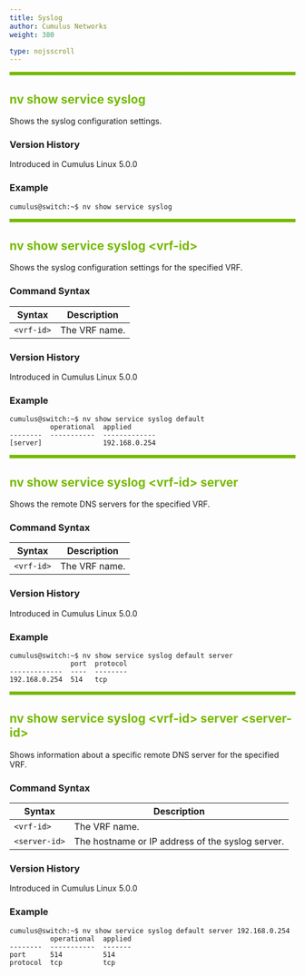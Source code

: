 ```yaml
---
title: Syslog
author: Cumulus Networks
weight: 380

type: nojsscroll
---
```

<style>
h { color: RGB(118,185,0)}
</style>
<HR STYLE="BORDER: DASHED RGB(118,185,0) 0.5PX;BACKGROUND-COLOR: RGB(118,185,0);HEIGHT: 4.0PX;"/>

## <h>nv show service syslog</h>

Shows the syslog configuration settings.

### Version History

Introduced in Cumulus Linux 5.0.0

### Example

```
cumulus@switch:~$ nv show service syslog
```

<HR STYLE="BORDER: DASHED RGB(118,185,0) 0.5PX;BACKGROUND-COLOR: RGB(118,185,0);HEIGHT: 4.0PX;"/>

## <h>nv show service syslog \<vrf-id\></h>

Shows the syslog configuration settings for the specified VRF.

### Command Syntax

| Syntax |  Description   |
| --------- | -------------- |
| `<vrf-id>` | The VRF name.|

### Version History

Introduced in Cumulus Linux 5.0.0

### Example

```
cumulus@switch:~$ nv show service syslog default
          operational  applied      
--------  -----------  -------------
[server]               192.168.0.254
```

<HR STYLE="BORDER: DASHED RGB(118,185,0) 0.5PX;BACKGROUND-COLOR: RGB(118,185,0);HEIGHT: 4.0PX;"/>

## <h>nv show service syslog \<vrf-id\> server</h>

Shows the remote DNS servers for the specified VRF.

### Command Syntax

| Syntax |  Description   |
| --------- | -------------- |
| `<vrf-id>` |  The VRF name. |

### Version History

Introduced in Cumulus Linux 5.0.0

### Example

```
cumulus@switch:~$ nv show service syslog default server
               port  protocol
-------------  ----  --------
192.168.0.254  514   tcp
```

<HR STYLE="BORDER: DASHED RGB(118,185,0) 0.5PX;BACKGROUND-COLOR: RGB(118,185,0);HEIGHT: 4.0PX;"/>

## <h>nv show service syslog \<vrf-id\> server \<server-id\></h>

Shows information about a specific remote DNS server for the specified VRF.

### Command Syntax

| Syntax |  Description   |
| --------- | -------------- |
| `<vrf-id>` |  The VRF name. |
| `<server-id>` | The hostname or IP address of the syslog server. |

### Version History

Introduced in Cumulus Linux 5.0.0

### Example

```
cumulus@switch:~$ nv show service syslog default server 192.168.0.254
          operational  applied
--------  -----------  -------
port      514          514    
protocol  tcp          tcp
```
